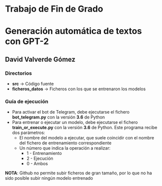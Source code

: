 # **Trabajo de Fin de Grado**
# **Generación automática de textos con GPT-2**
## **David Valverde Gómez**

### **Directorios**
* **src** -> Código fuente
* **ficheros_datos** -> Ficheros con los que se entrenaron los modelos


### **Guía de ejecución**
* Para activar el bot de Telegram, debe ejecutarse el fichero **bot_telegram.py** con la versión **3.6** de Python
* Para entrenar o ejecutar un modelo, debe ejecutarse el fichero **train_or_execute.py** con la versión **3.6** de Python. Este programa recibe dos parámetros: 
  * El nombre del modelo a ejecutar, que suele coincidir con el nombre del fichero de entrenamiento correspondiente
  * Un número que indica la operación a realizar:
    * 1 - Entrenamiento
    * 2 - Ejecución
    * 0 - Ambos

**NOTA**: Github no permite subir ficheros de gran tamaño, por lo que no ha sido posible subir ningún modelo entrenado
